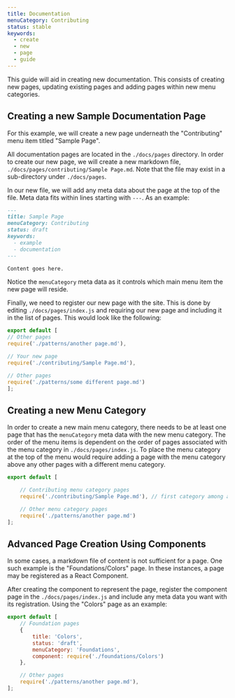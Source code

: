 ```yaml
---
title: Documentation
menuCategory: Contributing
status: stable
keywords:
  - create
  - new
  - page
  - guide
---
```


This guide will aid in creating new documentation. This consists of creating new pages, updating existing pages and adding pages within new menu categories.

## Creating a new Sample Documentation Page

For this example, we will create a new page underneath the "Contributing" menu item titled "Sample Page".

All documentation pages are located in the `./docs/pages` directory. In order to create our new page, we will create a new markdown file, `./docs/pages/contributing/Sample Page.md`. Note that the file may exist in a sub-directory under `./docs/pages`.

In our new file, we will add any meta data about the page at the top of the file. Meta data fits within lines starting with `---`. As an example:

```md
---
title: Sample Page
menuCategory: Contributing
status: draft
keywords:
  - example
  - documentation
---

Content goes here.
```

Notice the `menuCategory` meta data as it controls which main menu item the new page will reside.

Finally, we need to register our new page with the site. This is done by editing `./docs/pages/index.js` and requiring our new page and including it in the list of pages. This would look like the following:

```js
export default [
// Other pages
require('./patterns/another page.md'),

// Your new page
require('./contributing/Sample Page.md'),

// Other pages
require('./patterns/some different page.md')
];
```

## Creating a new Menu Category

In order to create a new main menu category, there needs to be at least one page that has the `menuCategory` meta data with the new menu category. The order of the menu items is dependent on the order of pages associated with the menu category in `./docs/pages/index.js`. To place the menu category at the top of the menu would require adding a page with the menu category above any other pages with a different menu category.

```js
export default [

    // Contributing menu category pages
    require('./contributing/Sample Page.md'), // first category among all pages

    // Other menu category pages
    require('./patterns/another page.md')
];
```

## Advanced Page Creation Using Components

In some cases, a markdown file of content is not sufficient for a page. One such example is the "Foundations/Colors" page. In these instances, a page may be registered as a React Component.

After creating the component to represent the page, register the component page in the `./docs/pages/index.js` and include any meta data you want with its registration. Using the "Colors" page as an example:

```js
export default [
    // Foundation pages
    {
        title: 'Colors',
        status: 'draft',
        menuCategory: 'Foundations',
        component: require('./foundations/Colors')
    },

    // Other pages
    require('./patterns/another page.md'),
];
```
